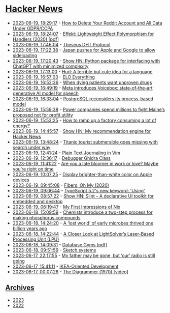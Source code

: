 # [Hacker News](https://kherrick.github.io/hacker-news/)

* [2023-06-19, 18:29:17](https://news.ycombinator.com/item?id=36394829) - [How to Delete Your Reddit Account and All Data Under GDPR/CCPA](https://thomashunter.name/posts/2023-06-19-how-to-delete-reddit-account-gdpr-ccpa)
* [2023-06-19, 18:24:07](https://news.ycombinator.com/item?id=36394755) - [Effekt: Lightweight Effect Polymorphism for Handlers (2020) [pdf]](https://se.cs.uni-tuebingen.de/publications/brachthaeuser20effekt.pdf)
* [2023-06-19, 17:46:04](https://news.ycombinator.com/item?id=36394247) - [Theseus DHT Protocol](https://wootfish.github.io/theseus.dht/)
* [2023-06-19, 17:22:38](https://news.ycombinator.com/item?id=36393809) - [Japan pushes for Apple and Google to allow sideloading](https://appleinsider.com/articles/23/06/16/japan-law-will-require-apple-to-allow-alternate-iphone-app-stores)
* [2023-06-19, 17:20:43](https://news.ycombinator.com/item?id=36393782) - [Show HN: Python package for interfacing with ChatGPT with minimized complexity](https://github.com/minimaxir/simpleaichat)
* [2023-06-19, 17:13:00](https://news.ycombinator.com/item?id=36393673) - [Hurl: A terrible but cute idea for a language](https://ntietz.com/blog/introducing-hurl/)
* [2023-06-19, 16:57:03](https://news.ycombinator.com/item?id=36393406) - [ELO Everything](https://eloeverything.co/)
* [2023-06-19, 16:52:36](https://news.ycombinator.com/item?id=36393327) - [When dying patients want unproven drugs](https://www.newyorker.com/magazine/2023/06/26/relyvrio-als-fda-approval)
* [2023-06-19, 16:49:19](https://news.ycombinator.com/item?id=36393262) - [Meta introduces Voicebox: state-of-the-art generative AI model for speech](https://ai.facebook.com/blog/voicebox-generative-ai-model-speech/)
* [2023-06-19, 16:33:04](https://news.ycombinator.com/item?id=36393030) - [PostgreSQL reconsiders its process-based model](https://lwn.net/SubscriberLink/934940/3abb2d4086680b78/)
* [2023-06-19, 15:59:38](https://news.ycombinator.com/item?id=36392577) - [Power companies spend millions to fight Maine’s proposed not for profit utility](https://www.theguardian.com/us-news/2023/jun/18/maine-state-run-utility-power-companies)
* [2023-06-19, 15:53:25](https://news.ycombinator.com/item?id=36392510) - [How to ramp up a factory consuming a lot of energy?](https://electronics.stackexchange.com/questions/670763/how-to-ramp-up-a-factory-consuming-a-lot-of-energy)
* [2023-06-19, 14:45:57](https://news.ycombinator.com/item?id=36391655) - [Show HN: My recommendation engine for Hacker News](https://hn-recommend.julienc.me)
* [2023-06-19, 13:48:24](https://news.ycombinator.com/item?id=36391053) - [Titanic tourist submersible goes missing with search under way](https://www.bbc.com/news/world-us-canada-65953872)
* [2023-06-19, 12:41:24](https://news.ycombinator.com/item?id=36390405) - [Plain Text Journaling in Vim](https://peppe.rs/posts/plain_text_journaling/)
* [2023-06-19, 12:36:17](https://news.ycombinator.com/item?id=36390357) - [Debugger Ghidra Class](https://github.com/NationalSecurityAgency/ghidra/tree/master/GhidraDocs/GhidraClass/Debugger)
* [2023-06-19, 11:41:22](https://news.ycombinator.com/item?id=36389862) - [Are you a late bloomer in work or love? Maybe you’re right on time](https://www.wsj.com/articles/age-marry-kids-graduation-milestones-800ffec7)
* [2023-06-19, 10:07:25](https://news.ycombinator.com/item?id=36389285) - [Display brighter-than-white color on Apple devices](https://github.com/dtinth/superwhite)
* [2023-06-19, 09:45:08](https://news.ycombinator.com/item?id=36389140) - [Fibers, Oh My (2020)](https://graphitemaster.github.io/fibers/)
* [2023-06-19, 09:06:44](https://news.ycombinator.com/item?id=36388894) - [TypeScript 5.2's new keyword: 'Using'](https://www.totaltypescript.com/typescript-5-2-new-keyword-using)
* [2023-06-19, 08:57:22](https://news.ycombinator.com/item?id=36388821) - [Show HN: Slint – A declarative UI toolkit for embedded and desktop](https://slint.dev)
* [2023-06-19, 06:19:47](https://news.ycombinator.com/item?id=36387874) - [My First Impressions of Nix](https://mtlynch.io/notes/nix-first-impressions/)
* [2023-06-18, 15:09:59](https://news.ycombinator.com/item?id=36380967) - [Chemists introduce a two-step process for making phosphorus compounds](https://phys.org/news/2023-06-two-step-phosphorus-containing-chemicals.html)
* [2023-06-18, 14:24:20](https://news.ycombinator.com/item?id=36380548) - [A ‘lost world’ of early microbes thrived one billion years ago](https://www.nature.com/articles/d41586-023-01847-8)
* [2023-06-18, 14:22:44](https://news.ycombinator.com/item?id=36380533) - [A Closer Look at LightSolver’s Laser-Based Processing Unit (LPU)](https://www.allaboutcircuits.com/news/a-closer-look-at-lightsolvers-laser-based-processing-unit-lpu/)
* [2023-06-18, 14:09:31](https://news.ycombinator.com/item?id=36380434) - [Database Gyms [pdf]](https://www.cidrdb.org/cidr2023/papers/p27-lim.pdf)
* [2023-06-18, 09:51:59](https://news.ycombinator.com/item?id=36378731) - [Sketch.systems](https://sketch.systems)
* [2023-06-17, 22:17:55](https://news.ycombinator.com/item?id=36375271) - [My father may be gone, but ‘our’ radio is still going](https://www.latimes.com/opinion/story/2023-06-17/fathers-day-radio-memories)
* [2023-06-17, 15:41:11](https://news.ycombinator.com/item?id=36371167) - [IKEA-Oriented Development](https://taylor.town/ikea-oriented-development)
* [2023-06-17, 00:07:26](https://news.ycombinator.com/item?id=36365680) - [The Diagrammer (1970) [video]](https://vimeo.com/75532300)

## [Archives](archives/index.md)

* [2023](archives/2023/index.md)
* [2022](archives/2022/index.md)
